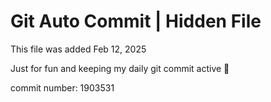 # Git Auto Commit | Hidden File

This file was added Feb 12, 2025

Just for fun and keeping my daily git commit active 🤪

commit number: 1903531
